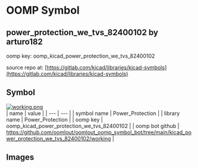 # OOMP Symbol  
## power_protection_we_tvs_82400102  by arturo182  
  
oomp key: oomp_kicad_power_protection_we_tvs_82400102  
  
source repo at: [https://gitlab.com/kicad/libraries/kicad-symbols](https://gitlab.com/kicad/libraries/kicad-symbols)  
## Symbol  
  
[![working.png](working_600.png)](working.png)  
| name | value | 
| --- | --- | 
| symbol name | Power_Protection | 
| library name | Power_Protection | 
| oomp key | oomp_kicad_power_protection_we_tvs_82400102 | 
| oomp bot github | https://github.com/oomlout/oomlout_oomp_symbol_bot/tree/main/kicad_power_protection_we_tvs_82400102/working | 
## Images  
